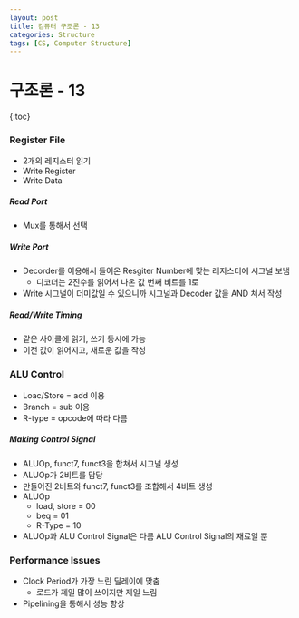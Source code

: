 ```yaml
---
layout: post
title: 컴퓨터 구조론 - 13
categories: Structure
tags: [CS, Computer Structure]
---
```


# 구조론 - 13

{:toc}

### Register File

- 2개의 레지스터 읽기
- Write Register
- Write Data

##### Read Port

- Mux를 통해서 선택

##### Write Port

- Decorder를 이용해서 들어온 Resgiter Number에 맞는 레지스터에 시그널 보냄
  - 디코더는 2진수를 읽어서 나온 값 번째 비트를 1로
- Write 시그널이 더미값일 수 있으니까 시그널과 Decoder 값을 AND 쳐서 작성

##### Read/Write Timing

- 같은 사이클에 읽기, 쓰기 동시에 가능
- 이전 값이 읽어지고, 새로운 값을 작성

### ALU Control

- Loac/Store = add 이용
- Branch = sub 이용
- R-type = opcode에 따라 다름

##### Making Control Signal

- ALUOp, funct7, funct3을 합쳐서 시그널 생성
- ALUOp가 2비트를 담당
- 만들어진 2비트와 funct7, funct3를 조합해서 4비트 생성
- ALUOp
  - load, store = 00
  - beq = 01
  - R-Type = 10
- ALUOp과 ALU Control Signal은 다름 ALU Control Signal의 재료일 뿐

### Performance Issues

- Clock Period가 가장 느린 딜레이에 맞춤
  - 로드가 제일 많이 쓰이지만 제일 느림
- Pipelining을 통해서 성능 향상
